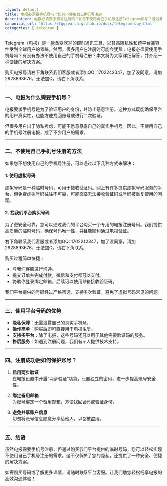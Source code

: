 ```yaml
---
layout: default
title: 电报必须要手机号吗？如何不使用自己手机号注册
description: 电报必须要手机号注册吗？如何不使用自己手机号注册Telegram账号？通过我们的平台购买临时号码，轻松完成注册，保护隐私，同时享受快捷、安全的操作体验！
canonical_url: 'https://tggsearch.github.io/docs/telegram-buy.html'
categories: [ telegram ]
---
```

Telegram（电报）是一款备受欢迎的即时通讯工具，以其高隐私性和跨平台兼容性受到全球用户的青睐。然而，很多用户在注册时可能会犹豫：电报必须要使用手机号吗？有没有办法不使用自己的手机号注册？本文将为大家详细解答，并介绍一种便捷的解决方案。

购买电报号请右下角联系我们客服或者添加QQ: 1702242347，加了没同意，请加 2928893676，无法加Q，请右下角联系。

---

### 一、电报为什么需要手机号？

电报要求手机号是为了验证用户的身份，并防止恶意注册。这种方式既能确保平台的用户真实性，也能方便找回账号或进行二次验证。

但很多用户出于隐私考虑，可能不愿意暴露自己的真实手机号。因此，不使用自己的手机号注册电报，成了不少用户的需求。

---

### 二、不使用自己手机号注册的方法

如果您不想使用自己的手机号注册，可以通过以下几种方式来解决：

#### 1. **使用虚拟号码**
虚拟号码是一种临时号码，可用于接收验证码。网上有许多提供虚拟号码服务的平台，但免费虚拟号码往往不可靠，可能面临无法接收验证码或号码被重复使用的问题。

#### 2. **找我们平台购买号码**
为了更安全可靠，您可以通过我们的平台购买一个专用的电报注册号码。我们提供高质量的临时号码，确保号码唯一性，并且能顺利通过电报验证。

右下角联系我们客服或者添加QQ: 1702242347，加了没同意，请加 2928893676，无法加Q，请右下角联系。

购买过程简单快捷：
- 与我们客服进行沟通。
- 提交订单并完成付款，微信和支付都可以支付。
- 协助你登录绑定邮箱，后续可以使用邮箱接收验证码。

我们平台提供的号码经过严格筛选，支持多次验证，避免了虚拟号码常见的问题。

---

### 三、使用平台号码的优势

- **隐私保障**：无需泄露自己的真实手机号。
- **操作简单**：购买后即可直接用于电报注册。
- **支持多平台**：除了电报，这些号码还可以用于其他需要验证码的服务。
- **售后服务**：如遇到注册问题，我们有专人提供技术支持。

---

### 四、注册成功后如何保护账号？

1. **启用两步验证**  
在电报设置中开启“两步验证”功能，设置独立的密码，进一步提高账号安全性。

2. **绑定备用邮箱**  
为账号绑定一个备用邮箱，方便找回密码或验证身份。

3. **避免共享账户信息**  
切勿将账号信息随意分享给他人，以免被盗用。

---

### 五、结语

虽然电报需要手机号注册，但通过购买我们平台提供的临时号码，您可以轻松实现不使用自己手机号注册的需求。这不仅保护了您的隐私，还提供了一种安全、便捷的解决方案。

如需购买号码或了解更多详情，请随时联系平台客服。让我们助您轻松畅享电报的高效沟通体验！